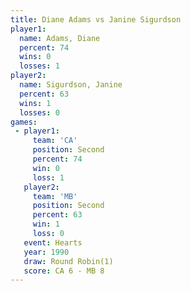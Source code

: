 ```yaml
---
title: Diane Adams vs Janine Sigurdson
player1:                 
  name: Adams, Diane     
  percent: 74            
  wins: 0                
  losses: 1              
player2:                 
  name: Sigurdson, Janine
  percent: 63            
  wins: 1                
  losses: 0              
games:
 - player1:          
     team: 'CA'      
     position: Second
     percent: 74     
     win: 0          
     loss: 1         
   player2:          
     team: 'MB'      
     position: Second
     percent: 63     
     win: 1          
     loss: 0         
   event: Hearts       
   year: 1990          
   draw: Round Robin(1)
   score: CA 6 - MB 8  
---
```

